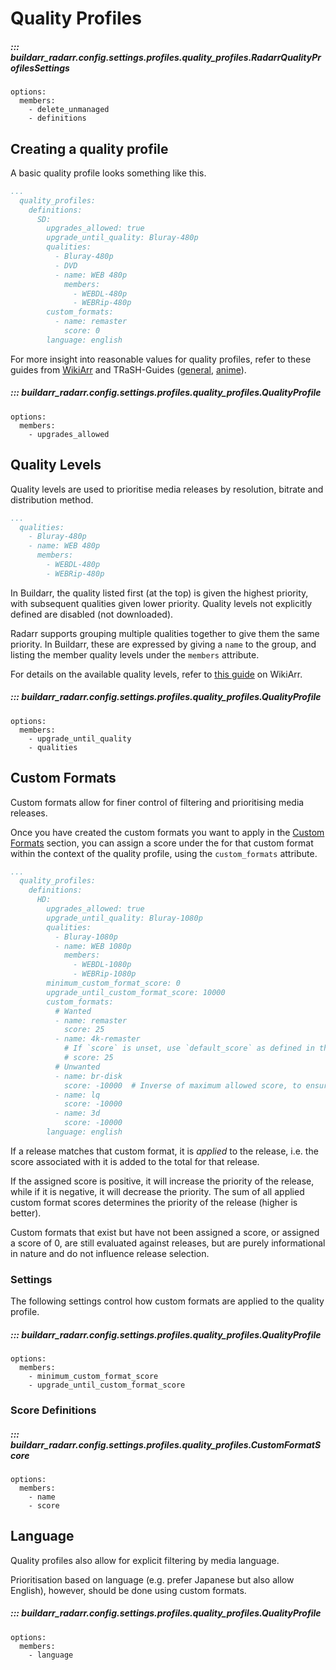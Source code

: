 # Quality Profiles

##### ::: buildarr_radarr.config.settings.profiles.quality_profiles.RadarrQualityProfilesSettings
    options:
      members:
        - delete_unmanaged
        - definitions

## Creating a quality profile

A basic quality profile looks something like this.

```yaml
...
  quality_profiles:
    definitions:
      SD:
        upgrades_allowed: true
        upgrade_until_quality: Bluray-480p
        qualities:
          - Bluray-480p
          - DVD
          - name: WEB 480p
            members:
              - WEBDL-480p
              - WEBRip-480p
        custom_formats:
          - name: remaster
            score: 0
        language: english
```

For more insight into reasonable values for quality profiles,
refer to these guides from [WikiArr](https://wiki.servarr.com/radarr/settings#quality-profiles)
and TRaSH-Guides ([general](https://trash-guides.info/Radarr/radarr-setup-quality-profiles),
[anime](https://trash-guides.info/Radarr/radarr-setup-quality-profiles-anime)).

##### ::: buildarr_radarr.config.settings.profiles.quality_profiles.QualityProfile
    options:
      members:
        - upgrades_allowed

## Quality Levels

Quality levels are used to prioritise media releases by resolution, bitrate and
distribution method.

```yaml
...
  qualities:
    - Bluray-480p
    - name: WEB 480p
      members:
        - WEBDL-480p
        - WEBRip-480p
```

In Buildarr, the quality listed first (at the top) is given the highest priority, with
subsequent qualities given lower priority. Quality levels not explicitly defined are
disabled (not downloaded).

Radarr supports grouping multiple qualities together to give them the same priority.
In Buildarr, these are expressed by giving a `name` to the group, and listing the
member quality levels under the `members` attribute.

For details on the available quality levels, refer to
[this guide](https://wiki.servarr.com/radarr/settings#qualities-defined) on WikiArr.

##### ::: buildarr_radarr.config.settings.profiles.quality_profiles.QualityProfile
    options:
      members:
        - upgrade_until_quality
        - qualities

## Custom Formats

Custom formats allow for finer control of filtering and prioritising media releases.

Once you have created the custom formats you want to apply in the [Custom Formats](../custom-formats.md)
section, you can assign a score under the for that custom format within the context of the quality profile,
using the `custom_formats` attribute.

```yaml
...
  quality_profiles:
    definitions:
      HD:
        upgrades_allowed: true
        upgrade_until_quality: Bluray-1080p
        qualities:
          - Bluray-1080p
          - name: WEB 1080p
            members:
              - WEBDL-1080p
              - WEBRip-1080p
        minimum_custom_format_score: 0
        upgrade_until_custom_format_score: 10000
        custom_formats:
          # Wanted
          - name: remaster
            score: 25
          - name: 4k-remaster
            # If `score` is unset, use `default_score` as defined in the Buildarr custom format definition.
            # score: 25
          # Unwanted
          - name: br-disk
            score: -10000  # Inverse of maximum allowed score, to ensure it is never selected.
          - name: lq
            score: -10000
          - name: 3d
            score: -10000
        language: english
```

If a release matches that custom format, it is *applied* to the release, i.e. the score
associated with it is added to the total for that release.

If the assigned score is positive, it will increase the priority of the
release, while if it is negative, it will decrease the priority.
The sum of all applied custom format scores determines the priority of the release
(higher is better).

Custom formats that exist but have not been assigned a score, or assigned a score of 0,
are still evaluated against releases, but are purely informational in nature
and do not influence release selection.

### Settings

The following settings control how custom formats are applied to the quality profile.

##### ::: buildarr_radarr.config.settings.profiles.quality_profiles.QualityProfile
    options:
      members:
        - minimum_custom_format_score
        - upgrade_until_custom_format_score

### Score Definitions

##### ::: buildarr_radarr.config.settings.profiles.quality_profiles.CustomFormatScore
    options:
      members:
        - name
        - score

## Language

Quality profiles also allow for explicit filtering by media language.

Prioritisation based on language (e.g. prefer Japanese but also allow English),
however, should be done using custom formats.

##### ::: buildarr_radarr.config.settings.profiles.quality_profiles.QualityProfile
    options:
      members:
        - language
